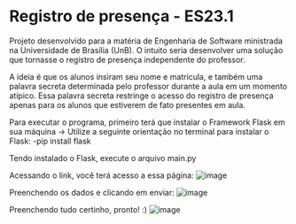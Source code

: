 <h1>Registro de presença - ES23.1</h1>

<p>Projeto desenvolvido para a matéria de Engenharia de Software ministrada na Universidade de Brasília (UnB). O intuito seria desenvolver uma solução que tornasse o registro de presença independente do professor.</p>

A ideia é que os alunos insiram seu nome e matrícula, e também uma palavra secreta determinada pelo professor durante a aula em um momento atípico. Essa palavra secreta restringe o acesso do registro de presença apenas para os alunos que estiverem de fato presentes em aula.

Para executar o programa, primeiro terá que instalar o Framework Flask em sua máquina -> Utilize a seguinte orientação no terminal para instalar o Flask: -pip install flask

Tendo instalado o Flask, execute o arquivo main.py

Acessando o link, você terá acesso a essa página:
![image](https://user-images.githubusercontent.com/94916979/232633650-304c8241-a530-4365-b6ac-1dc93eef390f.png)

Preenchendo os dados e clicando em enviar:
![image](https://user-images.githubusercontent.com/94916979/232633865-c7e04ee6-de67-425c-b517-613469576281.png)

Preenchendo tudo certinho, pronto! :)
![image](https://user-images.githubusercontent.com/94916979/232633986-960b347c-1898-429e-b069-6d957cd1ea65.png)
